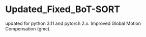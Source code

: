 # Updated_Fixed_BoT-SORT
updated for python 3.11 and pytorch 2.x. Improved Global Motion Compensation (gmc).
